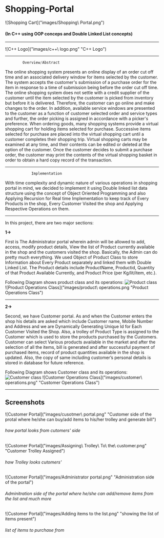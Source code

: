 # Shopping-Portal
![Shopping Cart]("images/Shopping\ Portal.png")
#### (In C++ using OOP conceps and Double Linked List concepts)
___
![C++ Logo]("images/c++\ logo.png" "C++ Logo")
___
```java
        Overview/Abstract
```
The online shopping system presents an online display of an order cut off time and an associated delivery window for items selected by the customer. The system accepts the customer's submission of a purchase order for the item in response to a time of submission being before the order cut off time. The online shopping system does not settle with a credit supplier of the customer until the item selected by the customer is picked from inventory but before it is delivered. Therefore, the customer can go online and make changes to the order. In addition, available service windows are presented to the customer as a function of customer selected order and service types and further, the order picking is assigned in accordance with a picker's preference.
When ordering goods, many shopping systems provide a virtual shopping cart for holding items selected for purchase. Successive items selected for purchase are placed into the virtual shopping cart until a customer completes their shopping trip. Virtual shopping carts may be examined at any time, and their contents can be edited or deleted at the option of the customer. Once the customer decides to submit a purchase order, the customer may print the contents of the virtual shopping basket in order to obtain a hard copy record of the transaction.

___
```java
            Implementation
```
With time complexity and dynamic nature of various operations in shopping portal in mind, we decided to implement it using Double linked list data structure using the concept of Object Oriented Programming and also Applying Recursion for Real time Implementation to keep track of Every Products in the shop, Every Customer Visited the shop and Applying Respective Operations on them.
___

In this project, there are two major sections:

**1->** <p>First is The Administrator portal wherein admin will be allowed to add, access, modify product details, View the list of Product currently available in the shop and the customers visited the shop. Basically, the Admin can do pretty much everything. We used Object of Product Class to store Information about Every Product separately and linked them with Double Linked List. The Product details include ProductName, Productid, Quantity of that Product Available Currently, and Product Price (per Kg/lit/item, etc.).</p>

Following Diagram shows product class and its operations: 
![Product class]("images/product.png" "Product Class")
![Product Operations Class]("images/product\ operations.png "Product Operations Class")
___
**2->** <p>Second, we have Customer portal. As and when the Customer enters the shop his details are asked which include Customer name, Mobile Number and Address and we are Dynamically Generating Unique Id for Each Customer Visited the Shop. Also, a trolley of Product Type is assigned to the Customer which is used to store the products purchased by the Customers. Customer can select Various products available in the market and after the selection of all the items, bill is generated and after successful payment of purchased items, record of product quantities available in the shop is updated. Also, the copy of same including customer’s personal details is stored in database for future reference.</p>

Following Diagram shows Customer class and its operations:
![Customer class]("images/customer.png "Customer Class")
![Customer Operations Class]("images/customer\ operations.png" "Customer Operations Class")
___

## Screenshots

![Customer Portal]("images/cusotmer\ portal.png" "Customer side of the protal where he/she can buy/add items to his/her trolley and generate bill")
###### *how portal looks from cutomers' side*

![Customer Portal]("images/Assigning\ Trolley\ To\ the\ customer.png" "Customer Trolley Assigned")
###### *how Trolley looks cutomers'*



![Customer Portal]("images/Administrator portal.png" "Administration side of the portal")
###### *Adminitration side of the portal where he/she can add/remove items from the list and much more*



![Customer Portal]("images/Adding items to the list.png" "showing the list of items present")
###### *list of items to purchase from*




